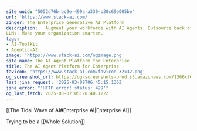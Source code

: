 ```yaml
---
site_uuid: "5052d76b-bc9e-499a-a330-b30c69e005be"
url: 'https://www.stack-ai.com/'
zinger: The Enterprise Generative AI Platform
description:   Augment your workforce with AI Agents. Outsource back office processes to
LLMs. Make your organization smarter.
tags:
- AI-Toolkit
- Agentic-AI
image: 'https://www.stack-ai.com/ogimage.png'
site_name: The AI Agent Platform for Enterprise
title: The AI Agent Platform for Enterprise
favicon: 'https://www.stack-ai.com/favicon-32x32.png'
og_screenshot_url: https://og-screenshots-prod.s3.amazonaws.com/1366x768/80/false/7430c446d5000645cf0fa90718d253f89c180d5b70d4f70216b7e5e1da33b1df.jpeg
last_jina_request: '2025-03-09T06:45:15.136Z'
jina_error: "'HTTP error! status: 429'"
og_last_fetch: 2025-03-07T05:20:40.122Z
---
```

[[The Tidal Wave of AI#Enterprise AI|Enterprise AI]]

Trying to be a [[Whole Solution]]

